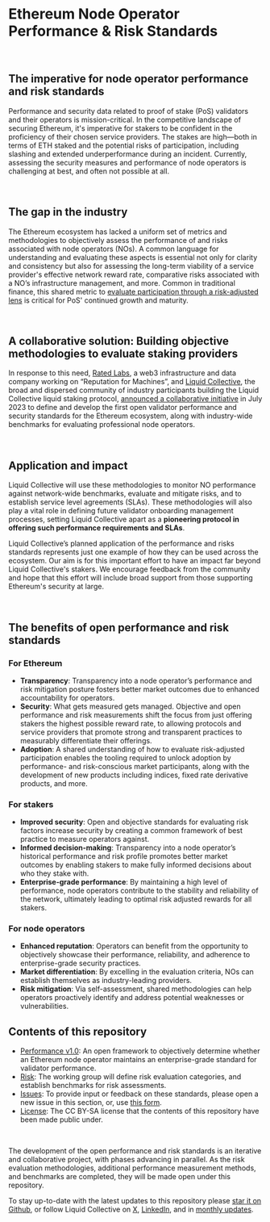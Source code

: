 # Ethereum Node Operator Performance & Risk Standards 
  
<br/>
<h2>The imperative for node operator performance and risk standards</h2>

Performance and security data related to proof of stake (PoS) validators and their operators is mission-critical. In the competitive landscape of securing Ethereum, it's imperative for stakers to be confident in the proficiency of their chosen service providers. The stakes are high—both in terms of ETH staked and the potential risks of participation, including slashing and extended underperformance during an incident. Currently, assessing the security measures and performance of node operators is challenging at best, and often not possible at all.

<br/>
<h2>The gap in the industry</h2>

The Ethereum ecosystem has lacked a uniform set of metrics and methodologies to objectively assess the performance of and risks associated with node operators (NOs). A common language for understanding and evaluating these aspects is essential not only for clarity and consistency but also for assessing the long-term viability of a service provider's effective network reward rate, comparative risks associated with a NO’s infrastructure management, and more. Common in traditional finance, this shared metric to [evaluate participation through a risk-adjusted lens](https://alluvial.finance/risk-adjusted-reward/) is critical for PoS' continued growth and maturity.

<br/>
<h2>A collaborative solution: Building objective methodologies to evaluate staking providers</h2>

In response to this need, [Rated Labs](https://www.rated.network/?network=mainnet&view=pool&timeWindow=1d&page=1&poolType=all), a web3 infrastructure and data company working on “Reputation for Machines”, and [Liquid Collective](https://liquidcollective.io/), the broad and dispersed community of industry participants building the Liquid Collective liquid staking protocol, [announced a collaborative initiative](https://liquidcollective.io/announcing-validator-standards/) in July 2023 to define and develop the first open validator performance and security standards for the Ethereum ecosystem, along with industry-wide benchmarks for evaluating professional node operators.

<br/>
<h2>Application and impact</h2>

Liquid Collective will use these methodologies to monitor NO performance against network-wide benchmarks, evaluate and mitigate risks, and to establish service level agreements (SLAs). These methodologies will also play a vital role in defining future validator onboarding management processes, setting Liquid Collective apart as a <b>pioneering protocol in offering such performance requirements and SLAs</b>.

Liquid Collective’s planned application of the performance and risks standards represents just one example of how they can be used across the ecosystem. Our aim is for this important effort to have an impact far beyond Liquid Collective's stakers. We encourage feedback from the community and hope that this effort will include broad support from those supporting Ethereum's security at large. 

<br/>
<h2>The benefits of open performance and risk standards</h2>

### For Ethereum 
<ul>
<li><b>Transparency</b>: Transparency into a node operator’s performance and risk mitigation posture fosters better market outcomes due to enhanced accountability for operators.</li>
<li><b>Security</b>: What gets measured gets managed. Objective and open performance and risk measurements shift the focus from just offering stakers the highest possible reward rate, to allowing protocols and service providers that promote strong and transparent practices to measurably differentiate their offerings.</li>
<li><b>Adoption</b>: A shared understanding of how to evaluate risk-adjusted participation enables the tooling required to unlock adoption by performance- and risk-conscious market participants, along with the development of new products including indices, fixed rate derivative products, and more. </li>
</ul>

### For stakers
<ul>
<li><b>Improved security</b>: Open and objective standards for evaluating risk factors increase security by creating a common framework of best practice to measure operators against.</li>
<li><b>Informed decision-making</b>: Transparency into a node operator’s historical performance and risk profile promotes better market outcomes by enabling stakers to make fully informed decisions about who they stake with. </li>
<li><b>Enterprise-grade performance</b>: By maintaining a high level of performance, node operators contribute to the stability and reliability of the network, ultimately leading to optimal risk adjusted rewards for all stakers.</li>
</ul>

### For node operators
<ul>
<li><b>Enhanced reputation</b>: Operators can benefit from the opportunity to objectively showcase their performance, reliability, and adherence to enterprise-grade security practices. </li>
<li><b>Market differentiation</b>: By excelling in the evaluation criteria, NOs can establish themselves as industry-leading providers.</li>
<li><b>Risk mitigation</b>: Via self-assessment, shared methodologies can help operators proactively identify and address potential weaknesses or vulnerabilities.</li>
</ul>


## Contents of this repository

- [Performance v1.0](/performance-nodeoperators/README.md): An open framework to objectively determine whether an Ethereum node operator maintains an enterprise-grade standard for validator performance.
- [Risk](/risk-nodeoperators/README.md): The working group will define risk evaluation categories, and establish benchmarks for risk assessments.
- [Issues](https://github.com/liquid-collective/protocol-standards/issues): To provide input or  feedback on these standards, please open a new issue in this section, or, use [this form](https://docs.google.com/forms/d/e/1FAIpQLScVkbYCY819fahbu9NsgLUozlcNPcuJ52zxaZ5w0PH-Qa_sUg/viewform). 
- [License](/LICENSE): The CC BY-SA license that the contents of this repository have been made public under.

<br/>

The development of the open performance and risk standards is an iterative and collaborative project, with phases advancing in parallel. As the risk evaluation methodologies, additional performance measurement methods, and benchmarks are completed, they will be made open under this repository. 


To stay up-to-date with the latest updates to this repository please [star it on Github](https://docs.github.com/en/get-started/exploring-projects-on-github/saving-repositories-with-stars), or follow Liquid Collective on [X](https://twitter.com/liquid_col), [LinkedIn](https://www.linkedin.com/company/liquidcollective), and in [monthly updates](https://liquidcollective.io/newsletter/). 
